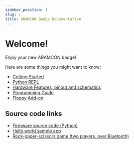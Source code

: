 ```yaml
---
sidebar_position: 1
slug: /
title: ARAMCON Badge Documentation
---
```


# Welcome!

Enjoy your new ARAMCON badge!

Here are some things you might want to know:

- [Getting Started](badge/getting-started)
- [Python REPL](badge/repl)
- [Hardware Features, pinout and schematics](badge/hardware-features)
- [Programming Guide](programming/getting-started)
- [Floppy Add-on](addons/floppy)

## Source code links

- [Firmware source code (Python)](https://github.com/aramcon-badge/aramcon-firmware)
- [Hello world sample app](https://github.com/aramcon-badge/badge-examples/tree/master/helloworld)
- [Rock-paper-scissors game (two players, over Bluetooth)](https://github.com/aramcon-badge/aramcon-firmware/pull/1/files)
